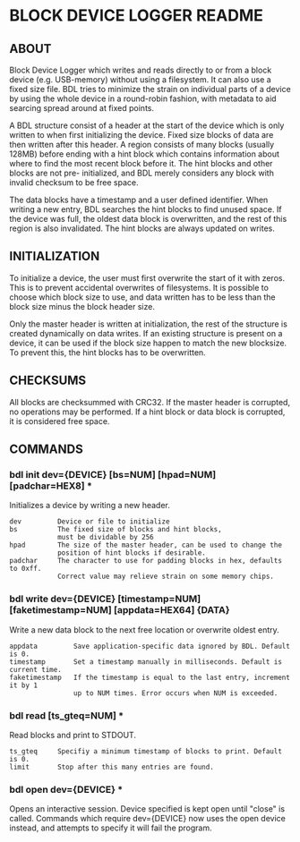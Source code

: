 # BLOCK DEVICE LOGGER README

## ABOUT

Block Device Logger which writes and reads directly to or from a
block device (e.g. USB-memory) without using a filesystem. It can
also use a fixed size file. BDL tries to minimize the strain on
individual parts of a device by using the whole device in a
round-robin fashion, with metadata to aid searcing spread around
at fixed points.

A BDL structure consist of a header at the start of the device
which is only written to when first initializing the device. Fixed
size blocks of data are then written after this header. A region
consists of many blocks (usually 128MB) before ending with a hint
block which contains information about where to find the most recent
block before it. The hint blocks and other blocks are not pre-
initialized, and BDL merely considers any block with invalid checksum
to be free space.

The data blocks have a timestamp and a user defined identifier. When
writing a new entry, BDL searches the hint blocks to find unused
space. If the device was full, the oldest data block is overwritten,
and the rest of this region is also invalidated. The hint blocks are
always updated on writes.

## INITIALIZATION

To initialize a device, the user must first overwrite the start of it
with zeros. This is to prevent accidental overwrites of filesystems.
It is possible to choose which block size to use, and data written
has to be less than the block size minus the block header size.

Only the master header is written at initialization, the rest of the
structure is created dynamically on data writes. If an existing
structure is present on a device, it can be used if the block size
happen to match the new blocksize. To prevent this, the hint blocks
has to be overwritten.

## CHECKSUMS

All blocks are checksummed with CRC32. If the master header is
corrupted, no operations may be performed. If a hint block or
data block is corrupted, it is considered free space.

## COMMANDS
### bdl init dev={DEVICE} [bs=NUM] [hpad=NUM] [padchar=HEX8] *

Initializes a device by writing a new header.
```
dev			Device or file to initialize
bs			The fixed size of blocks and hint blocks,
			must be dividable by 256
hpad		The size of the master header, can be used to change the
			position of hint blocks if desirable.
padchar		The character to use for padding blocks in hex, defaults to 0xff.
			Correct value may relieve strain on some memory chips.
```
### bdl write dev={DEVICE} [timestamp=NUM] [faketimestamp=NUM] [appdata=HEX64] {DATA} 

Write a new data block to the next free location or overwrite oldest entry.

```
appdata			Save application-specific data ignored by BDL. Default is 0.
timestamp		Set a timestamp manually in milliseconds. Default is current time.
faketimestamp	If the timestamp is equal to the last entry, increment it by 1
				up to NUM times. Error occurs when NUM is exceeded.
```

### bdl read [ts_gteq=NUM] *

Read blocks and print to STDOUT.

```
ts_gteq		Specifiy a minimum timestamp of blocks to print. Default is 0.
limit		Stop after this many entries are found.
```

### bdl open dev={DEVICE} *

Opens an interactive session. Device specified is kept open until "close" is called.
Commands which require dev={DEVICE} now uses the open device instead, and attempts
to specify it will fail the program.
